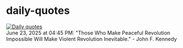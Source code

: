 # daily-quotes
[![Daily quotes](https://github.com/ceepu8/daily-quotes/actions/workflows/daily-quote.yml/badge.svg)](https://github.com/ceepu8/daily-quotes/actions/workflows/daily-quote.yml)<br/>
June 23, 2025 at 04:45 PM: "Those Who Make Peaceful Revolution Impossible Will Make Violent Revolution Inevitable." - John F. Kennedy
